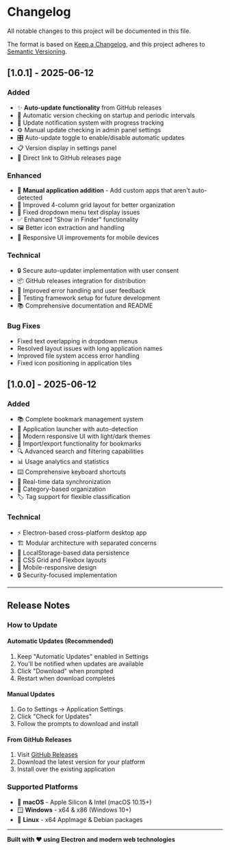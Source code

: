 # Changelog

All notable changes to this project will be documented in this file.

The format is based on [Keep a Changelog](https://keepachangelog.com/en/1.0.0/),
and this project adheres to [Semantic Versioning](https://semver.org/spec/v2.0.0.html).

## [1.0.1] - 2025-06-12

### Added
- ✨ **Auto-update functionality** from GitHub releases
- 🔄 Automatic version checking on startup and periodic intervals  
- 📱 Update notification system with progress tracking
- ⚙️ Manual update checking in admin panel settings
- 🎛️ Auto-update toggle to enable/disable automatic updates
- 📋 Version display in settings panel
- 🔗 Direct link to GitHub releases page

### Enhanced
- 🚀 **Manual application addition** - Add custom apps that aren't auto-detected
- 🎨 Improved 4-column grid layout for better organization
- 🔧 Fixed dropdown menu text display issues
- ✅ Enhanced "Show in Finder" functionality  
- 🖼️ Better icon extraction and handling
- 📱 Responsive UI improvements for mobile devices

### Technical
- 🔒 Secure auto-updater implementation with user consent
- 📦 GitHub releases integration for distribution
- 🎯 Improved error handling and user feedback
- 🧪 Testing framework setup for future development
- 📚 Comprehensive documentation and README

### Bug Fixes
- Fixed text overlapping in dropdown menus
- Resolved layout issues with long application names
- Improved file system access error handling
- Fixed icon positioning in application tiles

## [1.0.0] - 2025-06-12

### Added
- 📚 Complete bookmark management system
- 🚀 Application launcher with auto-detection
- 🎨 Modern responsive UI with light/dark themes
- 📝 Import/export functionality for bookmarks
- 🔍 Advanced search and filtering capabilities
- 📊 Usage analytics and statistics
- ⌨️ Comprehensive keyboard shortcuts
- 🔄 Real-time data synchronization
- 🎯 Category-based organization
- 🏷️ Tag support for flexible classification

### Technical
- ⚡ Electron-based cross-platform desktop app
- 🏗️ Modular architecture with separated concerns
- 💾 LocalStorage-based data persistence
- 🎨 CSS Grid and Flexbox layouts
- 📱 Mobile-responsive design
- 🔒 Security-focused implementation

---

## Release Notes

### How to Update

#### Automatic Updates (Recommended)
1. Keep "Automatic Updates" enabled in Settings
2. You'll be notified when updates are available
3. Click "Download" when prompted
4. Restart when download completes

#### Manual Updates
1. Go to Settings → Application Settings
2. Click "Check for Updates"
3. Follow the prompts to download and install

#### From GitHub Releases
1. Visit [GitHub Releases](https://github.com/aarondelia/bookmark-manager/releases)
2. Download the latest version for your platform
3. Install over the existing application

### Supported Platforms
- 🍎 **macOS** - Apple Silicon & Intel (macOS 10.15+)
- 🪟 **Windows** - x64 & x86 (Windows 10+)  
- 🐧 **Linux** - x64 AppImage & Debian packages

---

**Built with ❤️ using Electron and modern web technologies**